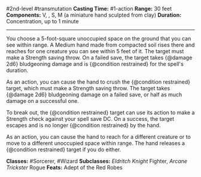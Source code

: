 #2nd-level #transmutation
**Casting Time:** #1-action
**Range:** 30 feet
**Components:** V, , S, M (a miniature hand sculpted from clay)
**Duration:** Concentration, up to 1 minute

---

You choose a 5-foot-square unoccupied space on the ground that you can see within range. A Medium hand made from compacted soil rises there and reaches for one creature you can see within 5 feet of it. The target must make a Strength saving throw. On a failed save, the target takes {@damage 2d6} bludgeoning damage and is {@condition restrained} for the spell's duration.

As an action, you can cause the hand to crush the {@condition restrained} target, which must make a Strength saving throw. The target takes {@damage 2d6} bludgeoning damage on a failed save, or half as much damage on a successful one.

To break out, the {@condition restrained} target can use its action to make a Strength check against your spell save DC. On a success, the target escapes and is no longer {@condition restrained} by the hand.

As an action, you can cause the hand to reach for a different creature or to move to a different unoccupied space within range. The hand releases a {@condition restrained} target if you do either.


**Classes:** #Sorcerer, #Wizard
**Subclasses:** *Eldritch Knight* Fighter, *Arcane Trickster* Rogue
**Feats:** Adept of the Red Robes
